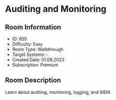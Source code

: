 ﻿# Auditing and Monitoring

## Room Information
- ID: 655
- Difficulty: Easy
- Room Type: Walkthrough
- Target Systems: -
- Created Date: 01.08.2023
- Subscription: Premium

## Room Description
Learn about auditing, monitoring, logging, and SIEM.
